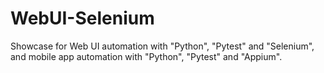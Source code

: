 # WebUI-Selenium
Showcase for Web UI automation with "Python", "Pytest" and "Selenium", and mobile app automation with "Python", "Pytest" and "Appium".